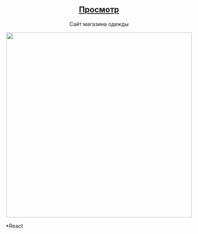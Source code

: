 <div align='center'>
   <h2><a href='https://shop-clothes-shop.netlify.app/shop'>Просмотр</a></h2>
   <p>Сайт магазина одежды</p>
   <img width='500px' src='https://cdn.glitch.global/7c6a18ce-0c28-4fa9-bb89-9a59af144581/Component%201.png?v=1665838207279'/>
</div>
<p>*React</p>

